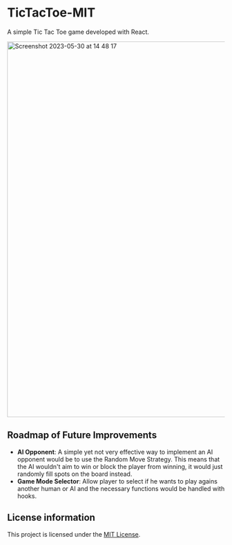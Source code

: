 # TicTacToe-MIT

A simple Tic Tac Toe game developed with React. 

<img width="870" alt="Screenshot 2023-05-30 at 14 48 17" src="https://github.com/jeanmenta/TicTacToe-MIT/assets/89556322/1ee59829-c0ad-4b34-88b1-1d39d67b933d">

## Roadmap of Future Improvements

* **AI Opponent**: A simple yet not very effective way to implement an AI opponent would be to use the Random Move Strategy. This means that the AI wouldn't aim to win or block the player from winning, it would just randomly fill spots on the board instead. 
* **Game Mode Selector**: Allow player to select if he wants to play agains another human or AI and the necessary functions would be handled with hooks.

## License information
This project is licensed under the [MIT License](https://mit-license.org/).

